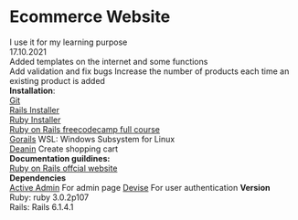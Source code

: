 # Ecommerce Website

I use it for my learning purpose  
17.10.2021  
Added templates on the internet and some functions  
Add validation and fix bugs
Increase the number of products each time an existing product is added  
**Installation**:  
[Git](https://git-scm.com/download)  
[Rails Installer](https://railsinstaller.org/)  
[Ruby Installer](https://rubyinstaller.org/)    
[Ruby on Rails freecodecamp full course](https://www.youtube.com/watch?v=fmyvWz5TUWg&t=12753s)  
[Gorails](https://gorails.com/setup/windows/10) WSL: Windows Subsystem for Linux  
[Deanin](https://www.youtube.com/watch?v=Ddmzwsjw_zo) Create shopping cart  
**Documentation guildines:**   
[Ruby on Rails offcial website](https://guides.rubyonrails.org/getting_started.html)  
**Dependencies**  
[Active Admin](https://activeadmin.info/documentation.html) For admin page
[Devise](https://github.com/heartcombo/devise) For user authentication
**Version**  
Ruby: ruby 3.0.2p107  
Rails: Rails 6.1.4.1
